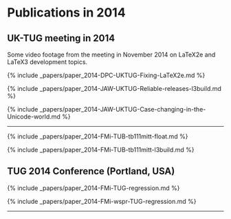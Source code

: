 
# Publications in 2014




## UK-TUG meeting in 2014

Some video footage from the meeting in November 2014 on LaTeX2e and LaTeX3 development topics. 


{% include _papers/paper_2014-DPC-UKTUG-Fixing-LaTeX2e.md %}

{% include _papers/paper_2014-JAW-UKTUG-Reliable-releases-l3build.md %}

{% include _papers/paper_2014-JAW-UKTUG-Case-changing-in-the-Unicode-world.md %}

***



{% include _papers/paper_2014-FMi-TUB-tb111mitt-float.md %}

{% include _papers/paper_2014-FMi-TUB-tb111mitt-l3build.md %}



##  TUG 2014 Conference (Portland, USA)


{% include _papers/paper_2014-FMi-TUG-regression.md %}

{% include _papers/paper_2014-FMi-wspr-TUG-regression.md %}

***

